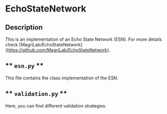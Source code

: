 # EchoStateNetwork

## Description

This is an implementation of an Echo State Network (ESN). For more details check [MagriLab/EchoStateNetwork]{https://github.com/MagriLab/EchoStateNetwork}.

## ** `esn.py` **
This file contains the class implementation of the ESN.

## ** `validation.py` **
Here, you can find different validation strategies. 


